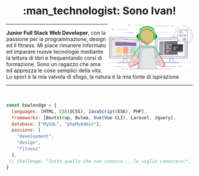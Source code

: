 <h1 align="center"> :man_technologist: Sono Ivan! </h1>
<img align='right' src="gif.gif" width="230">

---

<p>
<strong>Junior Full Stack Web Developer</strong>, con la passione per la programmazione, design ed il fitness. 
Mi piace rimanere informato ed imparare nuove tecnologie mediante la lettura di libri e frequentando corsi di formazione.
Sono un ragazzo che ama ed apprezza le cose semplici della vita. Lo sport è la mia valvola di sfogo, la natura è la mia fonte di ispirazione 
</p>

---

<br />

```javascript
const kowlendge = {
  languages: [HTML, CSS(SCSS), JavaScript(ES6), PHP],
  frameworks: [Bootstrap, Bulma, Vue(Vue CLI), Laravel, Jquery],
  database: ["MySQL", "phpMyAdmin"],
  passions: [
    "development",
    "design",
    "fitness"
  ],
 // challenge: "Tutto quello che non conosco... lo voglio conoscere!",
}
```
